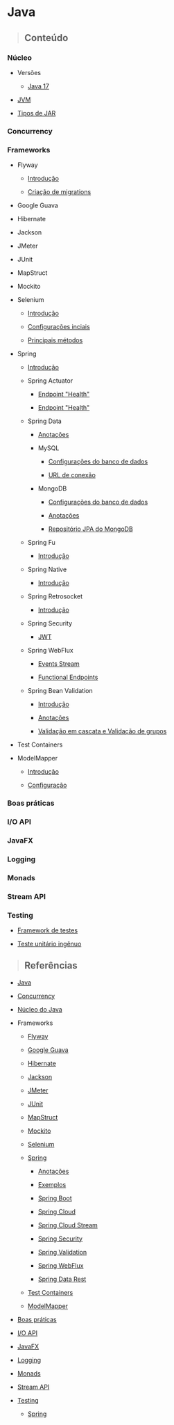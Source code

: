 # Java

> ## **Conteúdo**

### Núcleo

* Versões
   
  * [Java 17](./core/versions/java-17.md)

* [JVM](./core/jvm.md)

* [Tipos de JAR](./core/tipos-de-jar.md)

### Concurrency

### Frameworks

* Flyway

  * [Introdução](./frameworks/flyway/introduction.md)

  * [Criação de migrations](./frameworks/flyway/creating-migrations.md)

* Google Guava

* Hibernate

* Jackson

* JMeter

* JUnit

* MapStruct

* Mockito

* Selenium

  * [Introdução](./frameworks/selenium/introducao.md)

  * [Configurações inciais](./frameworks/selenium/configuracoes-iniciais.md)

  * [Principais métodos](./frameworks/selenium/principais-metodos.md)


* Spring

  * [Introdução](./frameworks/spring/introducao.md)

  * Spring Actuator

    * [Endpoint "Health"](./frameworks/spring/spring-actuator/endpoint-health.md)

    * [Endpoint "Health"](./frameworks/spring/spring-actuator/endpoint-health.md)

  * Spring Data

    * [Anotações](./frameworks/spring/spring-data/annotations.md)

    * MySQL

      * [Configurações do banco de dados](./frameworks/spring/spring-data/mysql/database-configuration.md)

      * [URL de conexão](./frameworks/spring/spring-data/mysql/connection-url.md)

    * MongoDB

      * [Configurações do banco de dados](./frameworks/spring/spring-data/mongodb/database-configuration.md)

      * [Anotações](./frameworks/spring/spring-data/mongodb/annotations.md)

      * [Repositório JPA do MongoDB](./frameworks/spring/spring-data/mongodb/repository.md)

  * Spring Fu

    * [Introdução](./frameworks/spring/spring-fu/introducao.md)

  * Spring Native

    * [Introdução](./frameworks/spring/spring-native/introducao.md)

  * Spring Retrosocket

    * [Introdução](./frameworks/spring/spring-retrosocket/introducao.md)
    
  * Spring Security

    * [JWT](./frameworks/spring/spring-security/jwt.md)

  * Spring WebFlux

    * [Events Stream](./frameworks/spring/spring-webflux/events-stream.md)

    * [Functional Endpoints](./frameworks/spring/spring-webflux/functional-end-points.md)

  * Spring Bean Validation

    * [Introdução](./frameworks/spring/spring-bean-validation/introduction.md)

    * [Anotações](./frameworks/spring/spring-bean-validation/annotations.md)

    * [Validação em cascata e Validação de grupos](./frameworks/spring/spring-bean-validation/cascade-validation-and-group-validation.md)

* Test Containers

* ModelMapper

  * [Introdução](./frameworks/modelmapper/introduction.md)

  * [Configuração](./frameworks/modelmapper/configuration.md)

### Boas práticas

### I/O API

### JavaFX

### Logging

### Monads

### Stream API

### Testing

* [Framework de testes](./testing/framework-de-testes.md)

* [Teste unitário ingênuo](./testing/teste-unitario-ingenuo.md)

> ## **Referências**

* [Java](./references.md)

* [Concurrency](./concurrency/references.md)

* [Núcleo do Java](./core/references.md)

* Frameworks

  * [Flyway](./frameworks/flyway/references.md)

  * [Google Guava](./frameworks/google-guava/references.md)

  * [Hibernate](./frameworks/hibernate/references.md)

  * [Jackson](./frameworks/jackson/references.md)

  * [JMeter](./frameworks/jmeter/references.md)

  * [JUnit](./frameworks/junit/references.md)

  * [MapStruct](./frameworks/mapstruct/references.md)

  * [Mockito](./frameworks/mockito/references.md)

  * [Selenium](./frameworks/selenium/references.md)

  * [Spring](./frameworks/spring/references.md)

    * [Anotações](./frameworks/spring/annotations/references.md)

    * [Exemplos](./frameworks/spring/examples/references.md)

    * [Spring Boot](./frameworks/spring/spring-boot/references.md)

    * [Spring Cloud](./frameworks/spring/spring-cloud/references.md)

    * [Spring Cloud Stream](./frameworks/spring/spring-cloud-stream/references.md)

    * [Spring Security](./frameworks/spring/spring-security/references.md)

    * [Spring Validation](./frameworks/spring/spring-bean-validation/references.md)

    * [Spring WebFlux](./frameworks/spring/spring-webflux/references.md)

    * [Spring Data Rest](./frameworks/spring/spring-data-rest/references.md)

  * [Test Containers](./frameworks/test-containers/references.md)

  * [ModelMapper](./frameworks/modelmapper/references.md)

* [Boas práticas](./good-practice/references.md)

* [I/O API](./io-api/references.md)

* [JavaFX](./javafx/references.md)

* [Logging](./logging/references.md)

* [Monads](./monads/references.md)

* [Stream API](./stream-api/references.md)

* [Testing](./testing/references.md)

  * [Spring](./testing/spring/references.md)

